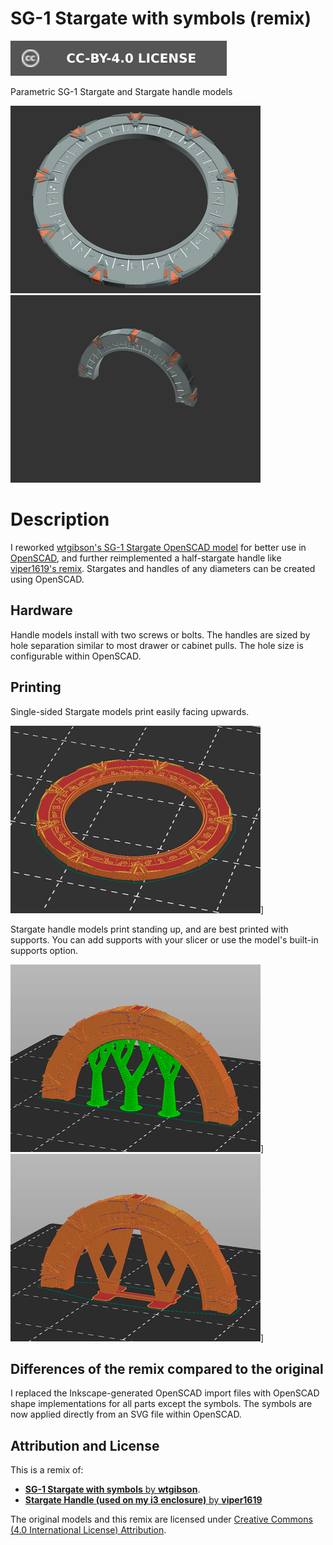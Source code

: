 # SG-1 Stargate with symbols (remix)

[![CC-BY-4.0 license][license-badge]][license]

Parametric SG-1 Stargate and Stargate handle models

![Model render](images/readme/render-stargate.png)
![Model render](images/readme/render-stargate-handle.png)

# Description

I reworked [wtgibson's SG-1 Stargate OpenSCAD model][original-model-url]
for better use in [OpenSCAD][openscad], and further reimplemented a
half-stargate handle like [viper1619's remix][original-handle-model-url].
Stargates and handles of any diameters can be created using OpenSCAD.

## Hardware

Handle models install with two screws or bolts. The handles are sized by hole
separation similar to most drawer or cabinet pulls. The hole size is
configurable within OpenSCAD.

## Printing

Single-sided Stargate models print easily facing upwards.

![Slicer screenshot](images/readme/slicer-screenshot-stargate.png)]

Stargate handle models print standing up, and are best printed with supports.
You can add supports with your slicer or use the model's built-in supports
option.

![Slicer screenshot of handle with slicer supports](images/readme/slicer-screenshot-handle-1.png)]
![Slicer screenshot of handle with model supports](images/readme/slicer-screenshot-handle-2.png)]

## Differences of the remix compared to the original

I replaced the Inkscape-generated OpenSCAD import files with OpenSCAD shape
implementations for all parts except the symbols. The symbols are now applied
directly from an SVG file within OpenSCAD.

## Attribution and License

This is a remix of:

* [**SG-1 Stargate with symbols** by **wtgibson**][original-model-url].
* [**Stargate Handle (used on my i3 enclosure)** by **viper1619**][original-handle-model-url]

The original models and this remix are licensed under
[Creative Commons (4.0 International License) Attribution][license].

[license-badge]: /_static/license-badge-cc-by-4.0.svg
[license]: http://creativecommons.org/licenses/by/4.0/
[openscad]: https://openscad.org
[original-handle-model-url]: https://www.thingiverse.com/thing:1875360
[original-model-url]: https://www.thingiverse.com/thing:87691
